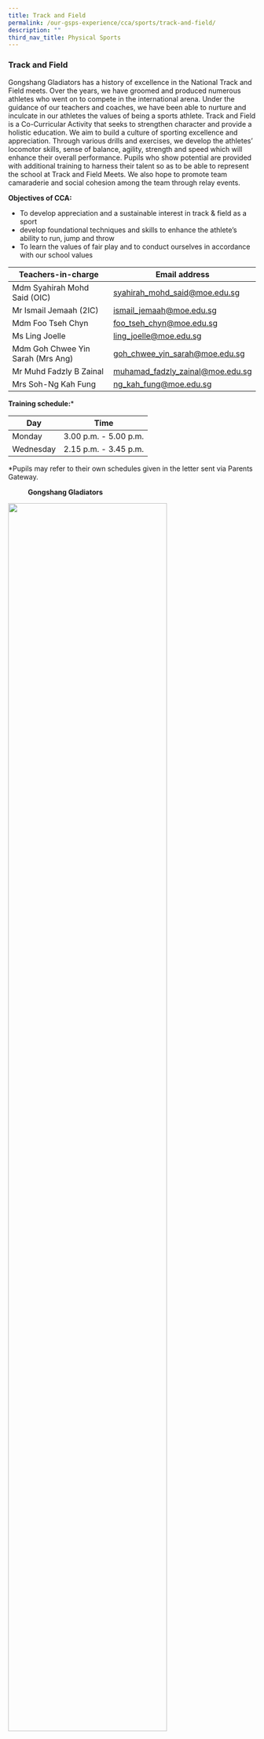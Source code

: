 ```yaml
---
title: Track and Field
permalink: /our-gsps-experience/cca/sports/track-and-field/
description: ""
third_nav_title: Physical Sports
---
```

### **Track and Field**

Gongshang Gladiators has a history of excellence in the National Track and Field meets. Over the years, we have groomed and produced numerous athletes who went on to compete in the international arena. Under the guidance of our teachers and coaches, we have been able to nurture and inculcate in our athletes the values of being a sports athlete.
Track and Field is a Co-Curricular Activity that seeks to strengthen character and provide a holistic education. We aim to build a culture of sporting excellence and appreciation. Through various drills and exercises, we develop the athletes’ locomotor skills, sense of balance, agility, strength and speed which will enhance their overall performance.
Pupils who show potential are provided with additional training to harness their talent so as to be able to represent the school at Track and Field Meets. We also hope to promote team camaraderie and social cohesion among the team through relay events.

**Objectives of CCA:** 
* To develop appreciation and a sustainable interest in track &amp; field as a sport
*  develop foundational techniques and skills to enhance the athlete’s ability to run, jump and throw
* To learn the values of fair play and to conduct ourselves in accordance with our school values



| Teachers-in-charge | Email address | 
| -------- | -------- | 
| Mdm Syahirah Mohd Said (OIC)     |   syahirah_mohd_said@moe.edu.sg   | 
|  Mr Ismail Jemaah (2IC)    |  ismail_jemaah@moe.edu.sg    | 
| Mdm Foo Tseh Chyn     |  foo_tseh_chyn@moe.edu.sg    | 
|  Ms Ling Joelle    |  ling_joelle@moe.edu.sg   | 
|  Mdm Goh Chwee Yin Sarah (Mrs Ang)   |  goh_chwee_yin_sarah@moe.edu.sg     | 
|   Mr Muhd Fadzly B Zainal   |   muhamad_fadzly_zainal@moe.edu.sg   | 
| Mrs Soh-Ng Kah Fung    |  ng_kah_fung@moe.edu.sg    | 

**Training schedule:***

| Day | Time | 
| -------- | -------- | 
|   Monday   | 3.00 p.m. - 5.00 p.m.     | 
|   Wednesday   | 2.15 p.m. - 3.45 p.m.     | 

*Pupils may refer to their own schedules given in the letter sent via Parents Gateway.


<figure>
<figcaption><strong>  Gongshang Gladiators  
	</strong></figcaption>
</figure>	

<img src="/images/tnf1.jpg" style="width:80%; margin-bottom:15px" align="left">
<img src="/images/tnf2.jpg" style="width:80%; margin-bottom:15px" align="left">

<br clear="left">

<img src="/images/tnf3.jpg" style="width:80%; margin-bottom:15px" align="left">
<img src="/images/tnf4.jpg" style="width:80%; margin-bottom:15px" align="left">

<br clear="left">

<img src="/images/tnf5.jpg" style="width:80%; margin-bottom:15px" align="left">
<img src="/images/tnf6.jpg" style="width:80%" align="left">

<br clear="left">